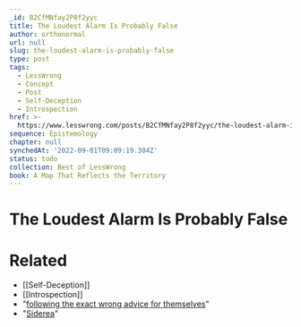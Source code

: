 ```yaml
---
_id: B2CfMNfay2P8f2yyc
title: The Loudest Alarm Is Probably False
author: orthonormal
url: null
slug: the-loudest-alarm-is-probably-false
type: post
tags:
  - LessWrong
  - Concept
  - Post
  - Self-Deception
  - Introspection
href: >-
  https://www.lesswrong.com/posts/B2CfMNfay2P8f2yyc/the-loudest-alarm-is-probably-false
sequence: Epistemology
chapter: null
synchedAt: '2022-09-01T09:09:19.304Z'
status: todo
collection: Best of LessWrong
book: A Map That Reflects the Territory
---
```


# The Loudest Alarm Is Probably False


# Related

- [[Self-Deception]]
- [[Introspection]]
- "[following the exact wrong advice for themselves](http://slatestarcodex.com/2014/03/24/should-you-reverse-any-advice-you-hear/)"
- "[Siderea](https://siderea.dreamwidth.org/1182366.html)"